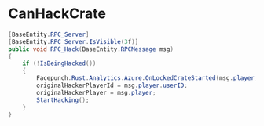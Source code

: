 <Badge type="danger" text="Carbon Compatible"/><Badge type="warning" text="Oxide Compatible"/>
# CanHackCrate
```csharp
[BaseEntity.RPC_Server]
[BaseEntity.RPC_Server.IsVisible(3f)]
public void RPC_Hack(BaseEntity.RPCMessage msg)
{
	if (!IsBeingHacked())
	{
		Facepunch.Rust.Analytics.Azure.OnLockedCrateStarted(msg.player, this);
		originalHackerPlayerId = msg.player.userID;
		originalHackerPlayer = msg.player;
		StartHacking();
	}
}

```
